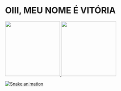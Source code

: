 # OIII, MEU NOME É VITÓRIA
<div> 
  <a href="https://github.com/vitoriaaraujo">
  <img height="180em" src="https://github-readme-stats.vercel.app/api?username=vitoriaaraujo&show_icons=true&theme=dracula&include_all_commits=true&count_private=true"/>
  <img height="180em" src="https://github-readme-stats.vercel.app/api/top-langs/?username=vitoriaaraujo&layout=compact&langs_count=16&theme=dracula"/>
</div>
  
  ![Snake animation](https://github.com/vitoriaaraujo/vitoriaaraujo/blob/output/github-contribution-grid-snake.svg)



